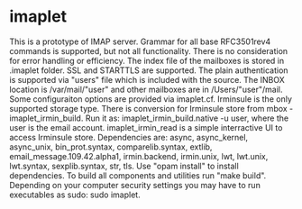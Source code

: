 imaplet
=======
This is a prototype of IMAP server.
Grammar for all base RFC3501rev4 commands is supported, but not all functionality. There is no consideration
for error handling or efficiency. The index file of the mailboxes is stored in .imaplet folder. 
SSL and STARTTLS are supported. The plain authentication is supported via "users" file which is included with the source. 
The INBOX location is /var/mail/"user" and other mailboxes are in /Users/"user"/mail. Some configuraiton options are provided via imaplet.cf. Irminsule is the only supported storage type. There is conversion for Irminsule store from mbox - imaplet_irmin_build. Run it as:
imaplet_irmin_build.native -u user, where the user is the email account. imaplet_irmin_read is a simple interractive UI to access 
Irminsule store. 
Dependencies are:
async,
async_kernel,
async_unix,
bin_prot.syntax,
comparelib.syntax,
extlib,
email_message.109.42.alpha1,
irmin.backend,
irmin.unix,
lwt,
lwt.unix,
lwt.syntax,
sexplib.syntax,
str,
tls.
Use "opam install" to install dependencies.
To build all components and utilities run "make build". Depending on your computer security settings you may have to run 
executables as sudo: sudo imaplet.
